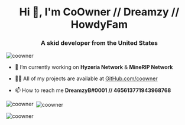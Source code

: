 <h1 align="center">Hi 👋, I'm CoOwner // Dreamzy // HowdyFam</h1>
<h3 align="center">A skid developer from the United States</h3>

<p align="left"> <img src="https://komarev.com/ghpvc/?username=coowner&label=Profile%20views&color=0e75b6&style=flat" alt="coowner" /> </p>

- 🔭 I’m currently working on **Hyzeria Network** & **MineRIP Network**

- 👨‍💻 All of my projects are available at [GitHub.com/coowner](GitHub.com/coowner)

- 📫 How to reach me **DreamzyB#0001 // 465613771943968768**

<p><img align="left" src="https://github-readme-stats.vercel.app/api/top-langs?username=coowner&show_icons=true&locale=en&layout=compact" alt="coowner" /></p>

<p>&nbsp;<img align="center" src="https://github-readme-stats.vercel.app/api?username=coowner&show_icons=true&locale=en" alt="coowner" /></p>

<p><img align="center" src="https://github-readme-streak-stats.herokuapp.com/?user=coowner&" alt="coowner" /></p>
